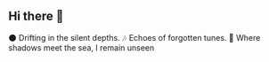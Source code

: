 ## Hi there 👋
🌑 Drifting in the silent depths.
🎶 Echoes of forgotten tunes.
🖤 Where shadows meet the sea, I remain unseen
